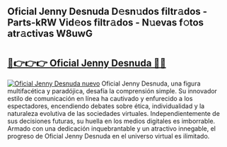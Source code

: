 ## Oficial Jenny Desnuda D𝚎sn𝚞dos filtr𝚊dos - Parts-kRW Vid𝚎os filtr𝚊dos - N𝚞evas f𝚘tos atr𝚊ctivas W8uwG

# <h2><a href="http://mba2vv1.tromn.icu/?c=Oficial+Jenny+Desnuda">🔗👉👉👉 Oficial Jenny Desnuda 🔗🔗</a></h2>

[![Oficial Jenny Desnuda nuevo](https://i.imgur.com/pEAQMta.gif)](http://mba2vv1.tromn.icu/?c=Oficial+Jenny+Desnuda)
Oficial Jenny Desnuda, una figura multifacética y paradójica, desafía la comprensión simple. Su innovador estilo de comunicación en línea ha cautivado y enfurecido a los espectadores, encendiendo debates sobre ética, individualidad y la naturaleza evolutiva de las sociedades virtuales. Independientemente de sus decisiones futuras, su huella en los medios digitales es imborrable. Armado con una dedicación inquebrantable y un atractivo innegable, el progreso de Oficial Jenny Desnuda en el universo virtual es ilimitado.
